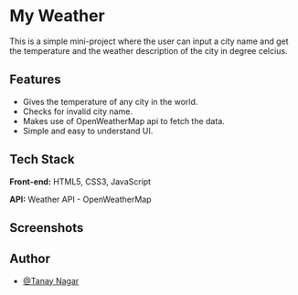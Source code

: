 # My Weather

This is a simple mini-project where the user can input a city name and get the temperature and the weather description of the city in degree celcius.

## Features

- Gives the temperature of any city in the world.
- Checks for invalid city name.
- Makes use of OpenWeatherMap api to fetch the data.
- Simple and easy to understand UI.

  
## Tech Stack

**Front-end:** HTML5, CSS3, JavaScript

**API:** Weather API - OpenWeatherMap



  
## Screenshots

## Author

- [@Tanay Nagar](https://www.github.com/Tanay2409)
